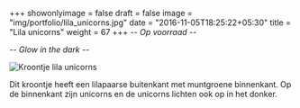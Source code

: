 +++
showonlyimage = false
draft = false
image = "img/portfolio/lila_unicorns.jpg"
date = "2016-11-05T18:25:22+05:30"
title = "Lila unicorns"
weight = 67
+++
*-- Op voorraad --*

*-- Glow in the dark --*
<!--more-->
![Kroontje lila unicorns][1]

Dit kroontje heeft een lilapaarse buitenkant met muntgroene binnenkant. Op de binnenkant zijn unicorns en de unicorns lichten ook op in het donker.

[1]: /img/portfolio/lila_unicorns.jpg
